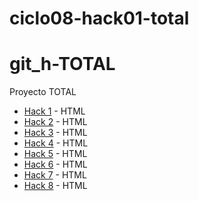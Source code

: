 # ciclo08-hack01-total
# git_h-TOTAL
Proyecto TOTAL
- [Hack 1](https://github.com/magahr/ciclo08_git_h_1.git) - HTML
- [Hack 2](https://github.com/magahr/ciclo08_git_h_2.git) - HTML
- [Hack 3](https://github.com/magahr/ciclo08_git_h_3.git) - HTML
- [Hack 4](https://github.com/magahr/git_h-4) - HTML
- [Hack 5](https://github.com/magahr/git_h-5) - HTML
- [Hack 6](https://github.com/magahr/git_h-6) - HTML
- [Hack 7](https://github.com/magahr/git_h-7) - HTML
- [Hack 8](https://github.com/magahr/git_h-8) - HTML

